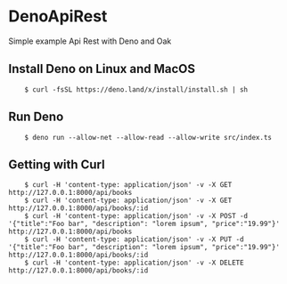 # DenoApiRest
Simple example Api Rest with Deno and Oak

## Install Deno on Linux and MacOS

```
    $ curl -fsSL https://deno.land/x/install/install.sh | sh
```

## Run Deno

```
    $ deno run --allow-net --allow-read --allow-write src/index.ts 
```

## Getting with Curl

```
    $ curl -H 'content-type: application/json' -v -X GET http://127.0.0.1:8000/api/books
    $ curl -H 'content-type: application/json' -v -X GET http://127.0.0.1:8000/api/books/:id
    $ curl -H 'content-type: application/json' -v -X POST -d '{"title":"Foo bar", "description": "lorem ipsum", "price":"19.99"}' http://127.0.0.1:8000/api/books
    $ curl -H 'content-type: application/json' -v -X PUT -d '{"title":"Foo bar", "description": "lorem ipsum", "price":"19.99"}' http://127.0.0.1:8000/api/books/:id
    $ curl -H 'content-type: application/json' -v -X DELETE http://127.0.0.1:8000/api/books/:id
```
